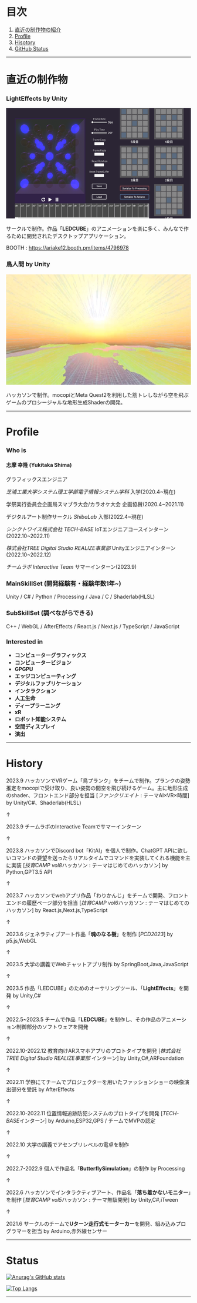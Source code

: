 # 目次
1. [直近の制作物の紹介](#anchor1)
2. [Profile](#anchor2)
3. [Hisotory](#anchor3)
4. [GitHub Status](#anchor4)

---
<a id="anchor1"></a>
# 直近の制作物

### LightEffects by Unity
<img src="./images/LEDCUBEAnimeGeneretor.png" width="600" height="300">

サークルで制作。作品「**LEDCUBE**」のアニメーションを楽に多く、みんなで作るために開発されたデスクトップアプリケーション。

BOOTH : https://ariake12.booth.pm/items/4796978

### 鳥人間 by Unity

<img src="./images/bird_human.png" width="600" height="300">

ハッカソンで制作。mocopiとMeta Quest2を利用した筋トレしながら空を飛ぶゲームのプロシージャルな地形生成Shaderの開発。

---
<a id="anchor2"></a>
# Profile

### Who is
#### 志摩 幸隆 (Yukitaka Shima)
グラフィックスエンジニア

*芝浦工業大学システム理工学部電子情報システム学科* 入学(2020.4~現在)

学祭実行委員会企画局スマブラ大会/カラオケ大会 企画協賛(2020.4~2021.11)

デジタルアート制作サークル *ShibaLab* 入部(2022.4~現在)

*シンクトワイス株式会社 TECH-BASE* IoTエンジニアコースインターン(2022.10~2022.11)

*株式会社TREE Digital Studio REALIZE事業部* Unityエンジニアインターン(2022.10~2022.12)

*チームラボ Interactive Team* サマーインターン(2023.9)




### MainSkillSet (開発経験有・経験年数1年~)
Unity / C# / Python / Processing / Java / C / Shaderlab(HLSL)

### SubSkillSet (調べながらできる)
C++ / WebGL / AfterEffects / React.js / Next.js / TypeScript / JavaScript
  
### Interested in
- **コンピューターグラフィックス**
- **コンピュータービジョン**
- **GPGPU**
- **エッジコンピューティング**
- **デジタルファブリケーション**
- **インタラクション**
- **人工生命**
- **ディープラーニング**
- **xR**
- **ロボット知能システム**
- **空間ディスプレイ**
- **演出**

---
<a id="anchor3"></a>
# History

2023.9 ハッカソンでVRゲーム「鳥プランク」をチームで制作。プランクの姿勢推定をmocopiで受け取り、良い姿勢の間空を飛び続けるゲーム。主に地形生成のshader、フロントエンド部分を担当 [*ファンクリエイト* : テーマAI×VR×時間] by Unity/C#、Shaderlab(HLSL)

↑

2023.9 チームラボのInteractive Teamでサマーインターン

↑

2023.8 ハッカソンでDiscord bot「KitAI」を個人で制作。ChatGPT APIに欲しいコマンドの要望を送ったらリアルタイムでコマンドを実装してくれる機能を主に実装
[*技育CAMP vol8*ハッカソン : テーマはじめてのハッカソン] by Python,GPT3.5 API

↑

2023.7 ハッカソンでwebアプリ作品「わりかんじ」をチームで開発、フロントエンドの履歴ページ部分を担当 [*技育CAMP vol6*ハッカソン : テーマはじめてのハッカソン] by React.js,Next.js,TypeScript

↑

2023.6 ジェネラティブアート作品「**魂のなる樹**」を制作 [*PCD2023*] by p5.js,WebGL

↑

2023.5 大学の講義でWebチャットアプリ制作 by SpringBoot,Java,JavaScript

↑

2023.5 作品「LEDCUBE」のためのオーサリングツール、「**LightEffects**」を開発 by Unity,C#

↑

2022.5~2023.5 チームで作品「**LEDCUBE**」を制作し、その作品のアニメーション制御部分のソフトウェアを開発  

↑

2022.10-2022.12 教育向けARスマホアプリのプロトタイプを開発 [*株式会社TREE Digital Studio* *REALIZE事業部* インターン] by Unity,C#,ARFoundation   

↑

2022.11 学祭にてチームでプロジェクターを用いたファッションショーの映像演出部分を受託 by AfterEffects  

↑

2022.10-2022.11 位置情報追跡防犯システムのプロトタイプを開発 [*TECH-BASE*インターン] by Arduino,ESP32,GPS / チームでMVPの認定

↑

2022.10 大学の講義でアセンブリレベルの電卓を制作

↑

2022.7-2022.9 個人で作品名「**ButterflySimulation**」の制作 by Processing

↑

2022.6 ハッカソンでインタラクティブアート、作品名「**落ち着かないモニター**」を制作 [*技育CAMP vol5*ハッカソン : テーマ無駄開発] by Unity,C#,iTween

↑

2021.6 サークルのチームで**Uターン走行式モーターカー**を開発、組み込みプログラマーを担当 by Arduino,赤外線センサー



---
<a id="anchor4"></a>
# Status

[![Anurag's GitHub stats](https://github-readme-stats.vercel.app/api?username=yukitakaGrid)](https://github.com/yukitakaGrid/github-readme-stats)

[![Top Langs](https://github-readme-stats.vercel.app/api/top-langs/?username=yukitakaGrid)](https://github.com/yukitakaGrid/github-readme-stats)

---
